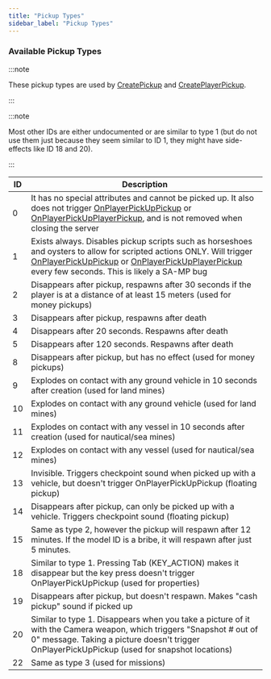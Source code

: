 ```yaml
---
title: "Pickup Types"
sidebar_label: "Pickup Types"
---
```


### Available Pickup Types

:::note

These pickup types are used by [CreatePickup](../functions/CreatePickup) and [CreatePlayerPickup](../functions/CreatePlayerPickup).

:::

:::note

Most other IDs are either undocumented or are similar to type 1 (but do not use them just because they seem similar to ID 1, they might have side-effects like ID 18 and 20).

:::

| ID  | Description                                                                                                                                                                              |
| --- | ---------------------------------------------------------------------------------------------------------------------------------------------------------------------------------------- |
| 0   | It has no special attributes and cannot be picked up. It also does not trigger [OnPlayerPickUpPickup](../callbacks/OnPlayerPickUpPickup) or [OnPlayerPickUpPlayerPickup](../callbacks/OnPlayerPickUpPlayerPickup), and is not removed when closing the server                                |
| 1   | Exists always. Disables pickup scripts such as horseshoes and oysters to allow for scripted actions ONLY. Will trigger [OnPlayerPickUpPickup](../callbacks/OnPlayerPickUpPickup) or [OnPlayerPickUpPlayerPickup](../callbacks/OnPlayerPickUpPlayerPickup) every few seconds. This is likely a SA-MP bug                           |
| 2   | Disappears after pickup, respawns after 30 seconds if the player is at a distance of at least 15 meters (used for money pickups)                                                                                 |
| 3   | Disappears after pickup, respawns after death                                                                                                                                           |
| 4   | Disappears after 20 seconds. Respawns after death                                                                                                                                 |
| 5   | Disappears after 120 seconds. Respawns after death                                                                                                                                 |
| 8   | Disappears after pickup, but has no effect (used for money pickups)                                                                                                                                              |
| 9   | Explodes on contact with any ground vehicle in 10 seconds after creation (used for land mines)                                                                                                                                              |
| 10  | Explodes on contact with any ground vehicle (used for land mines)                                                                                                                                      |
| 11  | Explodes on contact with any vessel in 10 seconds after creation (used for nautical/sea mines)                                                                                                                                              |
| 12  | Explodes on contact with any vessel (used for nautical/sea mines)                                                                                                                                              |
| 13  | Invisible. Triggers checkpoint sound when picked up with a vehicle, but doesn't trigger OnPlayerPickUpPickup (floating pickup)                                                                            |
| 14  | Disappears after pickup, can only be picked up with a vehicle. Triggers checkpoint sound (floating pickup)                                                                                                |
| 15  | Same as type 2, however the pickup will respawn after 12 minutes. If the model ID is a bribe, it will respawn after just 5 minutes.                                                                                                                                                                          |
| 18  | Similar to type 1. Pressing Tab (KEY_ACTION) makes it disappear but the key press doesn't trigger OnPlayerPickUpPickup (used for properties)                                                                  |
| 19  | Disappears after pickup, but doesn't respawn. Makes "cash pickup" sound if picked up                                                                                                    |
| 20  | Similar to type 1. Disappears when you take a picture of it with the Camera weapon, which triggers "Snapshot # out of 0" message. Taking a picture doesn't trigger OnPlayerPickUpPickup (used for snapshot locations) |
| 22  | Same as type 3 (used for missions)                                                                                                                                                                          |
